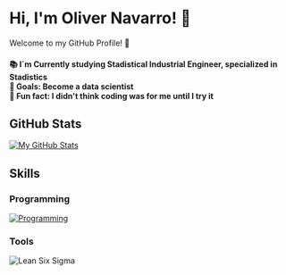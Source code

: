 # Hi, I'm Oliver Navarro! 👋

Welcome to my GitHub Profile! 🌟

<h4 align="left">📚 I´m Currently studying Stadistical Industrial Engineer, specialized in Stadistics <br>🎯 Goals: Become a data scientist <br>🎲 Fun fact: I didn't think coding was for me until I try it 

## GitHub Stats
[![My GitHub Stats](https://github-readme-stats.vercel.app/api?username=Oliver-NG23&show_icons=true&theme=cobalt)](https://github.com/anuraghazra/github-readme-stats)

## Skills

### Programming
[![Programming](https://skillicons.dev/icons?i=r)](https://skillicons.dev)


### Tools
![Lean Six Sigma](https://github.com/TU_USUARIO/TU_REPOSITORIO/blob/main/assets/lean-six-sigma.png)






